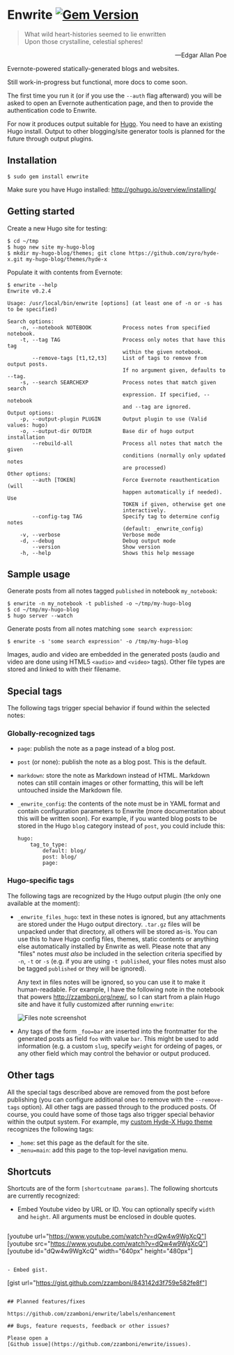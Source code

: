 # Enwrite [![Gem Version](https://badge.fury.io/rb/enwrite.svg)](http://badge.fury.io/rb/enwrite)

> What wild heart-histories seemed to lie enwritten<br/>
> Upon those crystalline, celestial spheres!
<p align="right">&mdash;Edgar Allan Poe</p>

Evernote-powered statically-generated blogs and websites.

Still work-in-progress but functional, more docs to come soon.

The first time you run it (or if you use the `--auth` flag afterward)
you will be asked to open an Evernote authentication page, and then to
provide the authentication code to Enwrite.

For now it produces output suitable for [Hugo](http://gohugo.io). You
need to have an existing Hugo install. Output to other blogging/site
generator tools is planned for the future through output plugins.

## Installation

    $ sudo gem install enwrite

Make sure you have Hugo installed:
http://gohugo.io/overview/installing/

## Getting started

Create a new Hugo site for testing:

    $ cd ~/tmp
    $ hugo new site my-hugo-blog
    $ mkdir my-hugo-blog/themes; git clone https://github.com/zyro/hyde-x.git my-hugo-blog/themes/hyde-x

Populate it with contents from Evernote:

    $ enwrite --help
    Enwrite v0.2.4
    
    Usage: /usr/local/bin/enwrite [options] (at least one of -n or -s has to be specified)
    
    Search options:
        -n, --notebook NOTEBOOK          Process notes from specified notebook.
        -t, --tag TAG                    Process only notes that have this tag
                                         within the given notebook.
            --remove-tags [t1,t2,t3]     List of tags to remove from output posts.
                                         If no argument given, defaults to --tag.
        -s, --search SEARCHEXP           Process notes that match given search
                                         expression. If specified, --notebook
                                         and --tag are ignored.
    Output options:
        -p, --output-plugin PLUGIN       Output plugin to use (Valid values: hugo)
        -o, --output-dir OUTDIR          Base dir of hugo output installation
            --rebuild-all                Process all notes that match the given
                                         conditions (normally only updated notes
                                         are processed)
    Other options:
            --auth [TOKEN]               Force Evernote reauthentication (will
                                         happen automatically if needed). Use
                                         TOKEN if given, otherwise get one
                                         interactively.
            --config-tag TAG             Specify tag to determine config notes
                                         (default: _enwrite_config)
        -v, --verbose                    Verbose mode
        -d, --debug                      Debug output mode
            --version                    Show version
        -h, --help                       Shows this help message

## Sample usage

Generate posts from all notes tagged `published` in notebook
`my_notebook`:

    $ enwrite -n my_notebook -t published -o ~/tmp/my-hugo-blog
    $ cd ~/tmp/my-hugo-blog
    $ hugo server --watch

Generate posts from all notes matching `some search expression`:

    $ enwrite -s 'some search expression' -o /tmp/my-hugo-blog

Images, audio and video are embedded in the generated posts (audio
and video are done using HTML5 `<audio>` and `<video>` tags). Other
file types are stored and linked to with their filename.

## Special tags

The following tags trigger special behavior if found within the
selected notes:

### Globally-recognized tags

- `page`: publish the note as a page instead of a blog post.
- `post` (or none): publish the note as a blog post. This is the
default.
- `markdown`: store the note as Markdown instead of HTML. Markdown
  notes can still contain images or other formatting, this will be left
  untouched inside the Markdown file.
- `_enwrite_config`: the contents of the note must be in YAML format
  and contain configuration parameters to Enwrite (more documentation
  about this will be written soon). For example, if you wanted blog
  posts to be stored in the Hugo `blog` category instead of `post`,
  you could include this:

  ```
  hugo:
      tag_to_type:
          default: blog/
          post: blog/
          page:
  ```

### Hugo-specific tags

The following tags are recognized by the Hugo output plugin (the only
one available at the moment):

- `_enwrite_files_hugo`: text in these notes is ignored, but any
  attachments are stored under the Hugo output directory. `.tar.gz`
  files will be unpacked under that directory, all others will be
  stored as-is. You can use this to have Hugo config files, themes,
  static contents or anything else automatically installed by Enwrite
  as well. Please note that any "files" notes *must also* be included
  in the selection criteria specified by `-n`, `-t` or `-s` (e.g. if
  you are using `-t published`, your files notes must also be tagged
  `published` or they will be ignored).

  Any text in files notes will be ignored, so you can use it to make
  it human-readable. For example, I have the following note in the
  notebook that powers http://zzamboni.org/new/, so I can start from a
  plain Hugo site and have it fully customized after running
  `enwrite`:
  
  ![Files note screenshot](https://www.evernote.com/shard/s2/sh/f1baa4dc-9e30-4c61-9f94-0014ba80a531/900eb250af52c9e5/res/96777fc2-8ac6-4d30-9943-e05014df5dc8/skitch.png)

- Any tags of the form `_foo=bar` are inserted into the frontmatter
  for the generated posts as field `foo` with value `bar`. This might
  be used to add information (e.g. a custom `slug`, specify `weight` for
  ordeing of pages, or any other field which may control the behavior or
  output produced.
  
## Other tags

All the special tags described above are removed from the post before
publishing (you can configure additional ones to remove with the
`--remove-tags` option). All other tags are passed through to the
produced posts. Of course, you could have some of those tags also
trigger special behavior within the output system. For example, my
[custom Hyde-X Hugo theme](https://github.com/zzamboni/new/tree/master/themes/hyde-x-zzamboni)
recognizes the following tags:

- `_home`: set this page as the default for the site.
- `_menu=main`: add this page to the top-level navigation menu.

## Shortcuts

Shortcuts are of the form `[shortcutname params]`. The following
shortcuts are currently recognized:

- Embed Youtube video by URL or ID. You can optionally specify `width`
  and `height`. All arguments must be enclosed in double quotes.

  ```
[youtube url="https://www.youtube.com/watch?v=dQw4w9WgXcQ"]
[youtube src="https://www.youtube.com/watch?v=dQw4w9WgXcQ"]
[youtube id="dQw4w9WgXcQ" width="640px" height="480px"]
  ```

- Embed gist.

  ```
[gist url="https://gist.github.com/zzamboni/843142d3f759e582fe8f"]
  ```

## Planned features/fixes

https://github.com/zzamboni/enwrite/labels/enhancement

## Bugs, feature requests, feedback or other issues?

Please open a
[Github issue](https://github.com/zzamboni/enwrite/issues).
